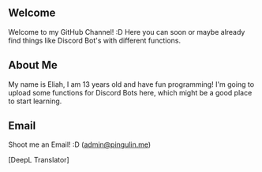 ## Welcome

Welcome to my GitHub Channel! :D
Here you can soon or maybe already find things like Discord Bot's with different functions. 

## About Me

My name is Eliah, I am 13 years old and have fun programming! I'm going to upload some functions for Discord Bots here, which might be a good place to start learning. 

## Email

Shoot me an Email! :D 
(admin@pingulin.me)

[DeepL Translator]

